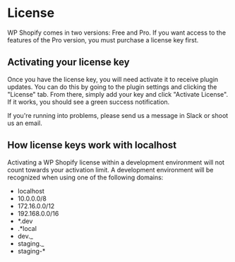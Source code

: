 # License

WP Shopify comes in two versions: Free and Pro. If you want access to the features of the Pro version, you must purchase a license key first.

## Activating your license key

Once you have the license key, you will need activate it to receive plugin updates. You can do this by going to the plugin settings and clicking the "License" tab. From there, simply add your key and click "Activate License". If it works, you should see a green success notification.

If you're running into problems, please send us a message in Slack or shoot us an email.

## How license keys work with localhost

Activating a WP Shopify license within a development environment will not count towards your activation limit. A development environment will be recognized when using one of the following domains:

-  localhost
-  10.0.0.0/8
-  172.16.0.0/12
-  192.168.0.0/16
-  \*.dev
-  .\*local
-  dev.\_
-  staging.\_
-  staging-\*
